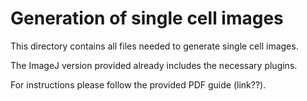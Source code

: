 # Generation of single cell images

This directory contains all files needed to generate single cell images. 

The ImageJ version provided already includes the necessary plugins. 

For instructions please follow the provided PDF guide (link??). 
